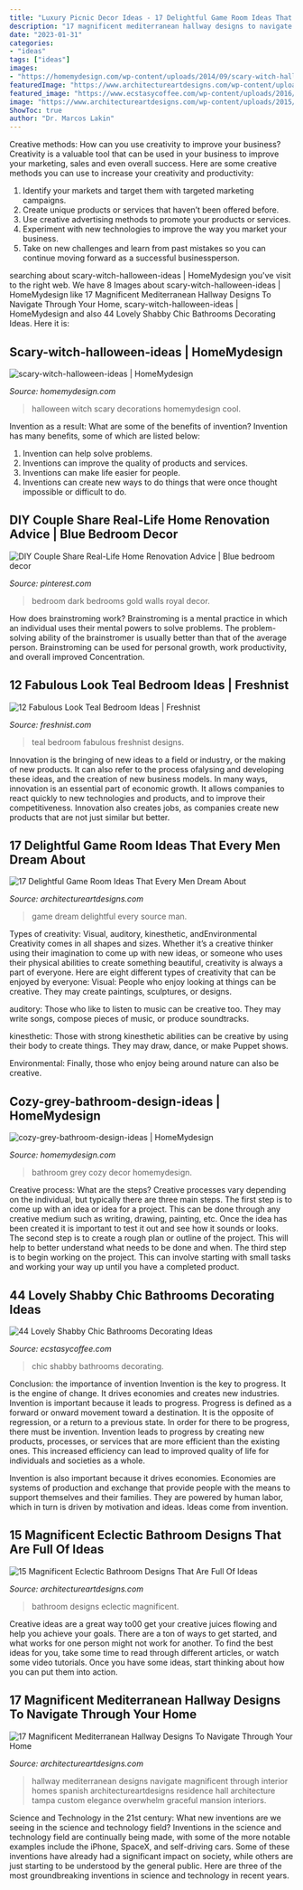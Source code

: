 ```yaml
---
title: "Luxury Picnic Decor Ideas - 17 Delightful Game Room Ideas That Every Men Dream About"
description: "17 magnificent mediterranean hallway designs to navigate through your home"
date: "2023-01-31"
categories:
- "ideas"
tags: ["ideas"]
images:
- "https://homemydesign.com/wp-content/uploads/2014/09/scary-witch-halloween-ideas.jpg"
featuredImage: "https://www.architectureartdesigns.com/wp-content/uploads/2015/10/49.jpg"
featured_image: "https://www.ecstasycoffee.com/wp-content/uploads/2016/10/shabby-chic-bathrooms-18.jpg"
image: "https://www.architectureartdesigns.com/wp-content/uploads/2015/10/49.jpg"
ShowToc: true
author: "Dr. Marcos Lakin"
---
```



Creative methods: How can you use creativity to improve your business?
Creativity is a valuable tool that can be used in your business to improve your marketing, sales and even overall success. Here are some creative methods you can use to increase your creativity and productivity: 
1. Identify your markets and target them with targeted marketing campaigns.
2. Create unique products or services that haven’t been offered before.
3. Use creative advertising methods to promote your products or services. 
4. Experiment with new technologies to improve the way you market your business. 
5. Take on new challenges and learn from past mistakes so you can continue moving forward as a successful businessperson.

	

		
searching about scary-witch-halloween-ideas | HomeMydesign you've visit to the right web. We have 8 Images about scary-witch-halloween-ideas | HomeMydesign like 17 Magnificent Mediterranean Hallway Designs To Navigate Through Your Home, scary-witch-halloween-ideas | HomeMydesign and also 44 Lovely Shabby Chic Bathrooms Decorating Ideas. Here it is:
		
    
## Scary-witch-halloween-ideas | HomeMydesign

<img loading=lazy src="https://homemydesign.com/wp-content/uploads/2014/09/scary-witch-halloween-ideas.jpg" onerror="this.onerror=null;this.src='https://tse2.mm.bing.net/th?id=OIP.8evDhqxCN08RXIFqNuSIzAHaJ4&amp;pid=15.1';" alt="scary-witch-halloween-ideas | HomeMydesign">

_Source: homemydesign.com_

>halloween witch scary decorations homemydesign cool. 

	

Invention as a result: What are some of the benefits of invention?
Invention has many benefits, some of which are listed below: 
1. Invention can help solve problems. 
2. Inventions can improve the quality of products and services. 
3. Inventions can make life easier for people. 
4. Inventions can create new ways to do things that were once thought impossible or difficult to do.

    
## DIY Couple Share Real-Life Home Renovation Advice | Blue Bedroom Decor

<img loading=lazy src="https://i.pinimg.com/736x/e0/d4/bb/e0d4bb80a500683ff4718d0a278efce0--dark-blue-bedrooms-royal-blue-bedroom.jpg" onerror="this.onerror=null;this.src='https://tse1.mm.bing.net/th?id=OIP.ESK7b5ph3HEmVPMmILprugHaLH&amp;pid=15.1';" alt="DIY Couple Share Real-Life Home Renovation Advice | Blue bedroom decor">

_Source: pinterest.com_

>bedroom dark bedrooms gold walls royal decor. 

	

How does brainstroming work?
Brainstroming is a mental practice in which an individual uses their mental powers to solve problems. The problem-solving ability of the brainstromer is usually better than that of the average person. Brainstroming can be used for personal growth, work productivity, and overall improved Concentration.

    
## 12 Fabulous Look Teal Bedroom Ideas | Freshnist

<img loading=lazy src="http://freshnist.com/wp-content/uploads/2013/04/teal-bedroom-9.jpg" onerror="this.onerror=null;this.src='https://tse2.mm.bing.net/th?id=OIP.YgW6JHQsbz4kjH4s6DwsoQHaKR&amp;pid=15.1';" alt="12 Fabulous Look Teal Bedroom Ideas | Freshnist">

_Source: freshnist.com_

>teal bedroom fabulous freshnist designs. 

	

Innovation is the bringing of new ideas to a field or industry, or the making of new products. It can also refer to the process ofalysing and developing these ideas, and the creation of new business models. In many ways, innovation is an essential part of economic growth. It allows companies to react quickly to new technologies and products, and to improve their competitiveness. Innovation also creates jobs, as companies create new products that are not just similar but better.

    
## 17 Delightful Game Room Ideas That Every Men Dream About

<img loading=lazy src="https://www.architectureartdesigns.com/wp-content/uploads/2015/10/49.jpg" onerror="this.onerror=null;this.src='https://tse4.mm.bing.net/th?id=OIP.mo89v_oqh4GbMsQbkfG6SAHaFj&amp;pid=15.1';" alt="17 Delightful Game Room Ideas That Every Men Dream About">

_Source: architectureartdesigns.com_

>game dream delightful every source man. 

	

Types of creativity: Visual, auditory, kinesthetic, andEnvironmental
Creativity comes in all shapes and sizes. Whether it’s a creative thinker using their imagination to come up with new ideas, or someone who uses their physical abilities to create something beautiful, creativity is always a part of everyone. Here are eight different types of creativity that can be enjoyed by everyone: 
Visual: People who enjoy looking at things can be creative. They may create paintings, sculptures, or designs.

 auditory: Those who like to listen to music can be creative too. They may write songs, compose pieces of music, or produce soundtracks.

kinesthetic: Those with strong kinesthetic abilities can be creative by using their body to create things. They may draw, dance, or make Puppet shows.

Environmental: Finally, those who enjoy being around nature can also be creative.

    
## Cozy-grey-bathroom-design-ideas | HomeMydesign

<img loading=lazy src="https://homemydesign.com/wp-content/uploads/2019/10/cozy-grey-bathroom-design-ideas.jpg" onerror="this.onerror=null;this.src='https://tse3.mm.bing.net/th?id=OIP.KSWVINzlZSqwQDKIyw-q8QHaLP&amp;pid=15.1';" alt="cozy-grey-bathroom-design-ideas | HomeMydesign">

_Source: homemydesign.com_

>bathroom grey cozy decor homemydesign. 

	

Creative process: What are the steps?
Creative processes vary depending on the individual, but typically there are three main steps. The first step is to come up with an idea or idea for a project. This can be done through any creative medium such as writing, drawing, painting, etc. Once the idea has been created it is important to test it out and see how it sounds or looks. The second step is to create a rough plan or outline of the project. This will help to better understand what needs to be done and when. The third step is to begin working on the project. This can involve starting with small tasks and working your way up until you have a completed product.

    
## 44 Lovely Shabby Chic Bathrooms Decorating Ideas

<img loading=lazy src="https://www.ecstasycoffee.com/wp-content/uploads/2016/10/shabby-chic-bathrooms-18.jpg" onerror="this.onerror=null;this.src='https://tse4.mm.bing.net/th?id=OIP.Hz6L1dZ6rhxsvf-qQeHJ9AHaKh&amp;pid=15.1';" alt="44 Lovely Shabby Chic Bathrooms Decorating Ideas">

_Source: ecstasycoffee.com_

>chic shabby bathrooms decorating. 

	

Conclusion: the importance of invention
Invention is the key to progress. It is the engine of change. It drives economies and creates new industries.
Invention is important because it leads to progress. Progress is defined as a forward or onward movement toward a destination. It is the opposite of regression, or a return to a previous state. In order for there to be progress, there must be invention. Invention leads to progress by creating new products, processes, or services that are more efficient than the existing ones. This increased efficiency can lead to improved quality of life for individuals and societies as a whole.

Invention is also important because it drives economies. Economies are systems of production and exchange that provide people with the means to support themselves and their families. They are powered by human labor, which in turn is driven by motivation and ideas. Ideas come from invention.

    
## 15 Magnificent Eclectic Bathroom Designs That Are Full Of Ideas

<img loading=lazy src="https://www.architectureartdesigns.com/wp-content/uploads/2016/11/15-Magnificent-Eclectic-Bathroom-Designs-That-Are-Full-Of-Ideas-6-630x886.jpg" onerror="this.onerror=null;this.src='https://tse3.mm.bing.net/th?id=OIP.gYICp1ww-8ykzW0XFe6MiQHaKa&amp;pid=15.1';" alt="15 Magnificent Eclectic Bathroom Designs That Are Full Of Ideas">

_Source: architectureartdesigns.com_

>bathroom designs eclectic magnificent. 

	

Creative ideas are a great way to00 get your creative juices flowing and help you achieve your goals. There are a ton of ways to get started, and what works for one person might not work for another. To find the best ideas for you, take some time to read through different articles, or watch some video tutorials. Once you have some ideas, start thinking about how you can put them into action.

    
## 17 Magnificent Mediterranean Hallway Designs To Navigate Through Your Home

<img loading=lazy src="https://www.architectureartdesigns.com/wp-content/uploads/2016/07/17-Magnificent-Mediterranean-Hallway-Designs-To-Navigate-Through-Your-Home-3.jpg" onerror="this.onerror=null;this.src='https://tse4.mm.bing.net/th?id=OIP.9-BDrpe7sYf8XjPUuO-pMAHaJ6&amp;pid=15.1';" alt="17 Magnificent Mediterranean Hallway Designs To Navigate Through Your Home">

_Source: architectureartdesigns.com_

>hallway mediterranean designs navigate magnificent through interior homes spanish architectureartdesigns residence hall architecture tampa custom elegance overwhelm graceful mansion interiors. 

	

Science and Technology in the 21st century: What new inventions are we seeing in the science and technology field?
Inventions in the science and technology field are continually being made, with some of the more notable examples include the iPhone, SpaceX, and self-driving cars. Some of these inventions have already had a significant impact on society, while others are just starting to be understood by the general public. Here are three of the most groundbreaking inventions in science and technology in recent years.

